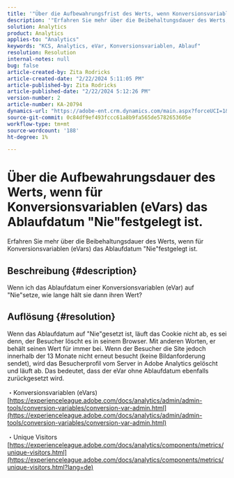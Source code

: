 ```yaml
---
title: '"Über die Aufbewahrungsfrist des Werts, wenn Konversionsvariablen (eVars) auf das Ablaufdatum "Nie\" eingestellt sind."'
description: '"Erfahren Sie mehr über die Beibehaltungsdauer des Werts, wenn für Konversionsvariablen (eVars) das Ablaufdatum "Nie\" eingestellt ist."'
solution: Analytics
product: Analytics
applies-to: "Analytics"
keywords: "KCS, Analytics, eVar, Konversionsvariablen, Ablauf"
resolution: Resolution
internal-notes: null
bug: false
article-created-by: Zita Rodricks
article-created-date: "2/22/2024 5:11:05 PM"
article-published-by: Zita Rodricks
article-published-date: "2/22/2024 5:12:26 PM"
version-number: 2
article-number: KA-20794
dynamics-url: "https://adobe-ent.crm.dynamics.com/main.aspx?forceUCI=1&pagetype=entityrecord&etn=knowledgearticle&id=f8dece5a-a5d1-ee11-9079-6045bd0061cb"
source-git-commit: 0c84df9ef493fccc61a8b9fa565de5782653605e
workflow-type: tm+mt
source-wordcount: '188'
ht-degree: 1%

---
```


# Über die Aufbewahrungsdauer des Werts, wenn für Konversionsvariablen (eVars) das Ablaufdatum &quot;Nie&quot;festgelegt ist.


Erfahren Sie mehr über die Beibehaltungsdauer des Werts, wenn für Konversionsvariablen (eVars) das Ablaufdatum &quot;Nie&quot;festgelegt ist.

## Beschreibung {#description}

Wenn ich das Ablaufdatum einer Konversionsvariablen (eVar) auf &quot;Nie&quot;setze, wie lange hält sie dann ihren Wert?

## Auflösung {#resolution}


Wenn das Ablaufdatum auf &quot;Nie&quot;gesetzt ist, läuft das Cookie nicht ab, es sei denn, der Besucher löscht es in seinem Browser. Mit anderen Worten, er behält seinen Wert für immer bei. Wenn der Besucher die Site jedoch innerhalb der 13 Monate nicht erneut besucht (keine Bildanforderung sendet), wird das Besucherprofil vom Server in Adobe Analytics gelöscht und läuft ab. Das bedeutet, dass der eVar ohne Ablaufdatum ebenfalls zurückgesetzt wird.

・Konversionsvariablen (eVars)
[https://experienceleague.adobe.com/docs/analytics/admin/admin-tools/conversion-variables/conversion-var-admin.html](https://experienceleague.adobe.com/docs/analytics/admin/admin-tools/conversion-variables/conversion-var-admin.html)

・Unique Visitors
[https://experienceleague.adobe.com/docs/analytics/components/metrics/unique-visitors.html](https://experienceleague.adobe.com/docs/analytics/components/metrics/unique-visitors.html?lang=de)
